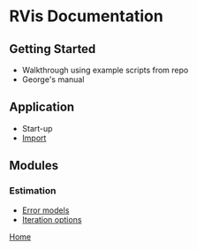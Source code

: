 # RVis Documentation

## Getting Started

- Walkthrough using example scripts from repo
- George's manual

## Application 

- Start-up
- [Import](./application/import/index.md)

## Modules

### Estimation

- [Error models](./modules/estimation/errormodels/index.md)
- [Iteration options](./modules/estimation/iterationoptions/index.md)


[Home](../index.md)
